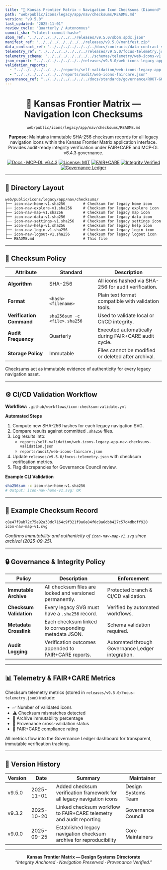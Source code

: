 ```yaml
---
title: "🔐 Kansas Frontier Matrix — Navigation Icon Checksums (Diamond⁹ Ω / Crown∞Ω Ultimate Certified)"
path: "web/public/icons/legacy/app/nav/checksums/README.md"
version: "v9.5.0"
last_updated: "2025-11-01"
review_cycle: "Quarterly / Autonomous"
commit_sha: "<latest-commit-hash>"
sbom_ref: "../../../../../../../releases/v9.5.0/sbom.spdx.json"
manifest_ref: "../../../../../../../releases/v9.5.0/manifest.zip"
data_contract_ref: "../../../../../../../docs/contracts/data-contract-v3.json"
telemetry_ref: "../../../../../../../releases/v9.5.0/focus-telemetry.json"
telemetry_schema: "../../../../../../../schemas/telemetry/web-icons-v1.json"
json_export: "../../../../../../../releases/v9.5.0/web-icons-legacy-app-nav-checksums.meta.json"
validation_reports:
  - "../../../../../../../reports/self-validation/web-icons-legacy-app-nav-checksums-validation.json"
  - "../../../../../../../reports/audit/web-icons-faircare.json"
governance_ref: "../../../../../../../docs/standards/governance/ROOT-GOVERNANCE.md"
---
```


<div align="center">

# 🔐 Kansas Frontier Matrix — **Navigation Icon Checksums**
`web/public/icons/legacy/app/nav/checksums/README.md`

**Purpose:** Maintains immutable SHA-256 checksum records for all legacy navigation icons within the Kansas Frontier Matrix application interface. Provides audit-ready integrity verification under FAIR+CARE and MCP-DL v6.4.3 governance.

[![Docs · MCP-DL v6.4.3](https://img.shields.io/badge/Docs-MCP--DL%20v6.4.3-blue)](../../../../../../../docs/standards/markdown_rules.md)
[![License: MIT](https://img.shields.io/badge/License-MIT-green)](../../../../../../../LICENSE)
[![FAIR+CARE](https://img.shields.io/badge/FAIR%2BCARE-Compliant-orange)](../../../../../../../docs/standards/governance/ROOT-GOVERNANCE.md)
[![Integrity Verified](https://img.shields.io/badge/Integrity-Verified-critical)](../../../../../../../reports/audit/web-icons-faircare.json)
[![Governance Ledger](https://img.shields.io/badge/Governance-Ledger-Active-purple)](../../../../../../../docs/standards/governance/LEDGER.md)

</div>

---

## 📁 Directory Layout

```
web/public/icons/legacy/app/nav/checksums/
├── icon-nav-home-v1.sha256        # Checksum for legacy home icon
├── icon-nav-explore-v1.sha256     # Checksum for legacy explore icon
├── icon-nav-map-v1.sha256         # Checksum for legacy map icon
├── icon-nav-data-v1.sha256        # Checksum for legacy data icon
├── icon-nav-settings-v1.sha256    # Checksum for legacy settings icon
├── icon-nav-help-v1.sha256        # Checksum for legacy help icon
├── icon-nav-login-v1.sha256       # Checksum for legacy login icon
├── icon-nav-logout-v1.sha256      # Checksum for legacy logout icon
└── README.md                      # This file
```

---

## 🧩 Checksum Policy

| Attribute | Standard | Description |
|------------|-----------|-------------|
| **Algorithm** | SHA-256 | All icons hashed via SHA-256 for audit verification. |
| **Format** | `<hash>  <filename>` | Plain text format compatible with validation tools. |
| **Verification Command** | `sha256sum -c <file>.sha256` | Used to validate local or CI/CD integrity. |
| **Audit Frequency** | Quarterly | Executed automatically during FAIR+CARE audit cycle. |
| **Storage Policy** | Immutable | Files cannot be modified or deleted after archival. |

Checksums act as immutable evidence of authenticity for every legacy navigation asset.

---

## ⚙️ CI/CD Validation Workflow

**Workflow:** `.github/workflows/icon-checksum-validate.yml`

**Automated Steps**
1. Compute new SHA-256 hashes for each legacy navigation SVG.  
2. Compare results against committed `.sha256` files.  
3. Log results into:  
   - `reports/self-validation/web-icons-legacy-app-nav-checksums-validation.json`  
   - `reports/audit/web-icons-faircare.json`  
4. Update `releases/v9.5.0/focus-telemetry.json` with checksum verification metrics.  
5. Flag discrepancies for Governance Council review.

**Example CLI Validation**
```bash
sha256sum -c icon-nav-home-v1.sha256
# Output: icon-nav-home-v1.svg: OK
```

---

## 🧾 Example Checksum Record

```text
c8e47f9ab72c75e92a38dc7164c9f321f9a6e84f0c9a6dbb427c57d4dbdff920  icon-nav-map-v1.svg
```

*Confirms immutability and authenticity of `icon-nav-map-v1.svg` since archival (2025-09-25).*

---

## 🔒 Governance & Integrity Policy

| Policy | Description | Enforcement |
|--------|-------------|--------------|
| **Immutable Archive** | All checksum files are locked and versioned permanently. | Protected branch & CI/CD validation. |
| **Checksum Validation** | Every legacy SVG must have a `.sha256` record. | Verified by automated workflows. |
| **Metadata Crosslink** | Each checksum linked to corresponding metadata JSON. | Schema validation required. |
| **Audit Logging** | Verification outcomes appended to FAIR+CARE reports. | Automated through Governance Ledger integration. |

---

## 📊 Telemetry & FAIR+CARE Metrics

Checksum telemetry metrics (stored in `releases/v9.5.0/focus-telemetry.json`) include:
- ✅ Number of validated icons  
- ⚠️ Checksum mismatches detected  
- 🔐 Archive immutability percentage  
- 📜 Provenance cross-validation status  
- 💠 FAIR+CARE compliance rating  

All metrics flow into the Governance Ledger dashboard for transparent, immutable verification tracking.

---

## 🧾 Version History

| Version | Date | Summary | Maintainer |
|----------|------|----------|-------------|
| v9.5.0 | 2025-11-01 | Added checksum verification framework for all legacy navigation icons | Design Systems Team |
| v9.3.2 | 2025-10-20 | Linked checksum workflow to FAIR+CARE telemetry and audit reporting | Governance Council |
| v9.0.0 | 2025-09-25 | Established legacy navigation checksum archive for reproducibility | Core Maintainers |

---

<div align="center">

**Kansas Frontier Matrix — Design Systems Directorate**  
*“Integrity Anchored · Navigation Preserved · Provenance Verified.”*

</div>

